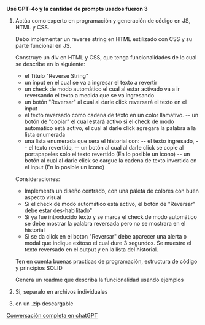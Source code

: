 **Usé GPT-4o y la cantidad de prompts usados fueron 3**

1. Actúa como experto en programación y generación de código en JS, HTML y CSS.

   Debo implementar un reverse string en HTML estilizado con CSS y su parte funcional en JS.

   Construye un div en HTML y CSS, que tenga funcionalidades de lo cual se describe en lo siguiente:

   - el Titulo "Reverse String"
   - un input en el cual se va a ingresar el texto a revertir
   - un check de modo automático el cual al estar activado va a ir reversando el texto a medida que se va ingresando
   - un botón "Reversar" al cual al darle click reversará el texto en el input
   - el texto reversado como cadena de texto en un color llamativo.
     -- un botón de "copiar" el cual estará activo si el check de modo automático está activo, el cual al darle click agregara la palabra a la lista enumerada
   - una lista enumerada que sera el historial con:
     -- el texto ingresado,
     -- el texto revertido,
     -- un botón al cual al darle click se copie al portapapeles solo el texto revertido (En lo posible un icono)
     -- un botón al cual al darle click se cargue la cadena de texto invertida en el input (En lo posible un icono)

   Consideraciones:

   - Implementa un diseño centrado, con una paleta de colores con buen aspecto visual
   - Si el check de modo automático está activo, el botón de "Reversar" debe estar des-habilitado"
   - Si ya fue introducido texto y se marca el check de modo automático se debe mostrar la palabra reversada pero no se mostrara en el historial
   - Si se da click en el boton "Reversar" debe aparecer una alerta o modal que indique exitoso el cual dure 3 segundos. Se muestre el texto reversado en el output y en la lista del historial.

   Ten en cuenta buenas practicas de programación, estructura de código y principios SOLID

   Genera un readme que describa la funcionalidad usando ejemplos

2. Si, separalo en archivos individuales

3. en un .zip descargable

[Conversación completa en chatGPT](https://chatgpt.com/share/683e7aaf-64a0-800d-ab76-1f79db392359)
